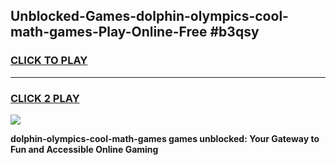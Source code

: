 
## Unblocked-Games-dolphin-olympics-cool-math-games-Play-Online-Free #b3qsy
<h3>
<a href="https://us.freeplayer.one?title=dolphin-olympics-cool-math-games&ref=10M">CLICK TO PLAY</a></h3>
<hr>

<h3>
<a href="https://us.freeplayer.one?title=dolphin-olympics-cool-math-games&ref=10M">CLICK 2 PLAY</a>
  
</h3>

<a href="https://us.freeplayer.one?title=dolphin-olympics-cool-math-games&ref=10M"><img src="https://clearcache.store/games.png"></a>


**dolphin-olympics-cool-math-games games unblocked: Your Gateway to Fun and Accessible Online Gaming**
